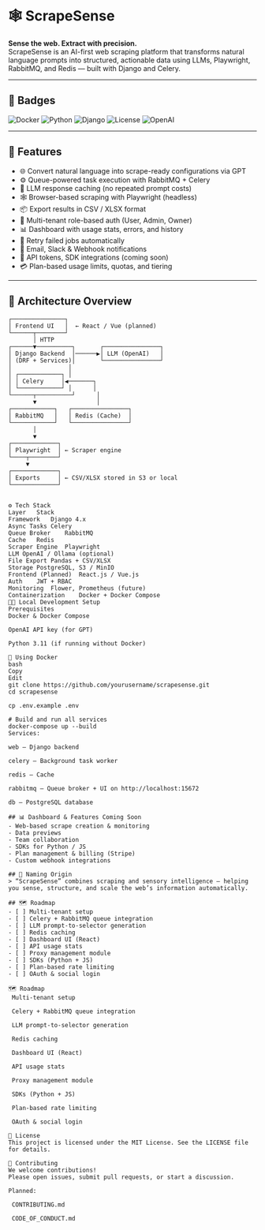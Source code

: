 # 🕸️ ScrapeSense

**Sense the web. Extract with precision.**  
ScrapeSense is an AI-first web scraping platform that transforms natural language prompts into structured, actionable data using LLMs, Playwright, RabbitMQ, and Redis — built with Django and Celery.

---

## 📛 Badges

![Docker](https://img.shields.io/badge/docker-ready-blue)
![Python](https://img.shields.io/badge/python-3.11-blue.svg)
![Django](https://img.shields.io/badge/django-4.x-success.svg)
![License](https://img.shields.io/github/license/yourusername/scrapesense)
![OpenAI](https://img.shields.io/badge/powered%20by-GPT4-purple.svg)

---

## 🚀 Features

- 🌐 Convert natural language into scrape-ready configurations via GPT
- ⚙️ Queue-powered task execution with RabbitMQ + Celery
- 🧠 LLM response caching (no repeated prompt costs)
- 🕸️ Browser-based scraping with Playwright (headless)
- 📦 Export results in CSV / XLSX format
- 🔐 Multi-tenant role-based auth (User, Admin, Owner)
- 📊 Dashboard with usage stats, errors, and history
- 🔁 Retry failed jobs automatically
- 📣 Email, Slack & Webhook notifications
- 🔐 API tokens, SDK integrations (coming soon)
- 💳 Plan-based usage limits, quotas, and tiering

---

## 🧱 Architecture Overview

```plaintext
┌───────────────┐
│ Frontend UI   │  ← React / Vue (planned)
└──────┬────────┘
       │ HTTP
┌──────▼──────────┐       ┌────────────────┐
│ Django Backend  │──────▶│ LLM (OpenAI)   │
│ (DRF + Services)│       └────────────────┘
│                │
│ ┌────────────┐ │
│ │ Celery     │◀───────┐
│ └────────────┘ │      │
└──────┬──────────┘      │
       ▼                 │
┌────────────┐   ┌────────────────┐
│ RabbitMQ   │   │ Redis (Cache)  │
└────────────┘   └────────────────┘
       │
       ▼
┌─────────────┐
│ Playwright  │ ← Scraper engine
└────┬────────┘
     ▼
┌─────────────┐
│ Exports     │ ← CSV/XLSX stored in S3 or local
└─────────────┘


⚙️ Tech Stack
Layer	Stack
Framework	Django 4.x
Async Tasks	Celery
Queue Broker	RabbitMQ
Cache	Redis
Scraper Engine	Playwright
LLM	OpenAI / Ollama (optional)
File Export	Pandas + CSV/XLSX
Storage	PostgreSQL, S3 / MinIO
Frontend (Planned)	React.js / Vue.js
Auth	JWT + RBAC
Monitoring	Flower, Prometheus (future)
Containerization	Docker + Docker Compose
🧑‍💻 Local Development Setup
Prerequisites
Docker & Docker Compose

OpenAI API key (for GPT)

Python 3.11 (if running without Docker)

🔧 Using Docker
bash
Copy
Edit
git clone https://github.com/yourusername/scrapesense.git
cd scrapesense

cp .env.example .env

# Build and run all services
docker-compose up --build
Services:

web – Django backend

celery – Background task worker

redis – Cache

rabbitmq – Queue broker + UI on http://localhost:15672

db – PostgreSQL database

## 📊 Dashboard & Features Coming Soon
- Web-based scrape creation & monitoring
- Data previews
- Team collaboration
- SDKs for Python / JS
- Plan management & billing (Stripe)
- Custom webhook integrations

## 🧠 Naming Origin
> “ScrapeSense” combines scraping and sensory intelligence — helping you sense, structure, and scale the web’s information automatically.

## 🗺️ Roadmap
- [ ] Multi-tenant setup
- [ ] Celery + RabbitMQ queue integration
- [ ] LLM prompt-to-selector generation
- [ ] Redis caching
- [ ] Dashboard UI (React)
- [ ] API usage stats
- [ ] Proxy management module
- [ ] SDKs (Python + JS)
- [ ] Plan-based rate limiting
- [ ] OAuth & social login

🗺️ Roadmap
 Multi-tenant setup

 Celery + RabbitMQ queue integration

 LLM prompt-to-selector generation

 Redis caching

 Dashboard UI (React)

 API usage stats

 Proxy management module

 SDKs (Python + JS)

 Plan-based rate limiting

 OAuth & social login

🪪 License
This project is licensed under the MIT License. See the LICENSE file for details.

🤝 Contributing
We welcome contributions!
Please open issues, submit pull requests, or start a discussion.

Planned:

 CONTRIBUTING.md

 CODE_OF_CONDUCT.md